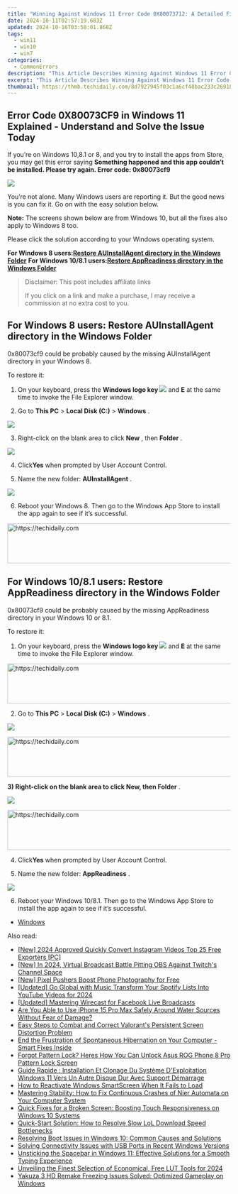```yaml
---
title: "Winning Against Windows 11 Error Code 0X80073712: A Detailed Fix Guide [SOLVED]"
date: 2024-10-11T02:57:19.683Z
updated: 2024-10-16T03:58:01.868Z
tags:
  - win11
  - win10
  - win7
categories:
  - CommonErrors
description: "This Article Describes Winning Against Windows 11 Error Code 0X80073712: A Detailed Fix Guide [SOLVED]"
excerpt: "This Article Describes Winning Against Windows 11 Error Code 0X80073712: A Detailed Fix Guide [SOLVED]"
thumbnail: https://thmb.techidaily.com/8d7927945f03c1a6cf48bac233c269180a3c469aaa2f85169e12252b9874460a.png
---
```


## Error Code 0X80073CF9 in Windows 11 Explained - Understand and Solve the Issue Today

If you’re on Windows 10,8.1 or 8, and you try to install the apps from Store, you may get this error saying   **Something happened and this app couldn’t be installed. Please try again. Error code: 0x80073cf9**

![](https://images.drivereasy.com/wp-content/uploads/2017/09/img_59af937a4a100.png)

 You’re not alone. Many Windows users are reporting it. But the good news is you can fix it. Go on with the easy solution below.

**Note:**  The screens shown below are from Windows 10, but all the fixes also apply to Windows 8 too.

Please click the solution according to your Windows operating system.

 **For Windows 8 users:[Restore AUInstallAgent directory in the Windows Folder](https://tools.techidaily.com/drivereasy/download/)**
 **For Windows 10/8.1 users:[Restore AppReadiness directory in the Windows Folder](https://tools.techidaily.com/drivereasy/download/)**

>  Disclaimer: This post includes affiliate links
>
>  If you click on a link and make a purchase, I may receive a commission at no extra cost to you.
>

## For Windows 8 users: Restore AUInstallAgent directory in the Windows Folder

 0x80073cf9 could be probably caused by the missing AUInstallAgent directory in your Windows 8\.

To restore it:

 1) On your keyboard, press the   **Windows logo key ![](https://images.drivereasy.com/wp-content/uploads/2017/08/img_59a516b53b983.png)** and **E**  at the same time to invoke the File Explorer window.

 2) Go to **This PC**  \> **Local Disk (C:)**  \> **Windows** .

![](https://images.drivereasy.com/wp-content/uploads/2017/09/img_59af9ed488157.png)

 3) Right-click on the blank area to click **New** , then **Folder** .

![](https://images.drivereasy.com/wp-content/uploads/2017/09/img_59af9f67c0fe4.jpg)

 4) Click**Yes**  when prompted by User Account Control.

 5) Name the new folder: **AUInstallAgent** .

![](https://images.drivereasy.com/wp-content/uploads/2017/09/img_59afa05bc9916.png)

 6) Reboot your Windows 8\. Then go to the Windows App Store to install the app again to see if it’s successful.

<!-- affiliate ads begin -->
<a href="https://appsumo.8odi.net/c/5597632/2044582/7443" target="_top" id="2044582">
  <img src="//a.impactradius-go.com/display-ad/7443-2044582" border="0" alt="https://techidaily.com" width="728" height="90"/>
</a>
<img height="0" width="0" src="https://appsumo.8odi.net/i/5597632/2044582/7443" style="position:absolute;visibility:hidden;" border="0" />
<!-- affiliate ads end -->

## For Windows 10/8.1 users: Restore AppReadiness directory in the Windows Folder

 0x80073cf9 could be probably caused by the missing AppReadiness directory in your Windows 10 or 8.1\.

To restore it:

 1) On your keyboard, press the   **Windows logo key ![](https://images.drivereasy.com/wp-content/uploads/2017/08/img_59a516b53b983.png)** and **E** at the same time to invoke the File Explorer window.

<!-- affiliate ads begin -->
<a href="https://unicoeye.pxf.io/c/5597632/2134223/18498" target="_top" id="2134223">
  <img src="//a.impactradius-go.com/display-ad/18498-2134223" border="0" alt="https://techidaily.com" width="728" height="90"/>
</a>
<img height="0" width="0" src="https://unicoeye.pxf.io/i/5597632/2134223/18498" style="position:absolute;visibility:hidden;" border="0" />
<!-- affiliate ads end -->

 2) Go to **This PC**  \> **Local Disk (C:)**  \> **Windows** .

![](https://images.drivereasy.com/wp-content/uploads/2017/09/img_59af9ed488157.png)

<!-- affiliate ads begin -->
<a href="https://imp.i357552.net/c/5597632/1030129/11832" target="_top" id="1030129">
  <img src="//a.impactradius-go.com/display-ad/11832-1030129" border="0" alt="https://techidaily.com" width="720" height="90"/>
</a>
<img height="0" width="0" src="https://imp.i357552.net/i/5597632/1030129/11832" style="position:absolute;visibility:hidden;" border="0" />
<!-- affiliate ads end -->

 **3) Right-click on the blank area to click New, then Folder** .

![](https://images.drivereasy.com/wp-content/uploads/2017/09/img_59af9f67c0fe4.jpg)

<!-- affiliate ads begin -->
<a href="https://imp.i357552.net/c/5597632/1001446/11832" target="_top" id="1001446">
  <img src="//a.impactradius-go.com/display-ad/11832-1001446" border="0" alt="https://techidaily.com" width="728" height="90"/>
</a>
<img height="0" width="0" src="https://imp.i357552.net/i/5597632/1001446/11832" style="position:absolute;visibility:hidden;" border="0" />
<!-- affiliate ads end -->

 4) Click**Yes**  when prompted by User Account Control.

 5) Name the new folder:   **AppReadiness** .

![](https://images.drivereasy.com/wp-content/uploads/2017/09/img_59afa57cdd600.png)

 6) Reboot your Windows 10/8.1\. Then go to the Windows App Store to install the app again to see if it’s successful.

* [Windows](https://tools.techidaily.com/drivereasy/download/)

<ins class="adsbygoogle"
     style="display:block"
     data-ad-format="autorelaxed"
     data-ad-client="ca-pub-7571918770474297"
     data-ad-slot="1223367746"></ins>

<ins class="adsbygoogle"
     style="display:block"
     data-ad-client="ca-pub-7571918770474297"
     data-ad-slot="8358498916"
     data-ad-format="auto"
     data-full-width-responsive="true"></ins>

<span class="atpl-alsoreadstyle">Also read:</span>
<div><ul>
<li><a href="https://instagram-video-recordings.techidaily.com/new-2024-approved-quickly-convert-instagram-videos-top-25-free-exporters-pc/"><u>[New] 2024 Approved Quickly Convert Instagram Videos Top 25 Free Exporters [PC]</u></a></li>
<li><a href="https://screen-mirroring-recording.techidaily.com/new-in-2024-virtual-broadcast-battle-pitting-obs-against-twitchs-channel-space/"><u>[New] In 2024, Virtual Broadcast Battle Pitting OBS Against Twitch's Channel Space</u></a></li>
<li><a href="https://extra-approaches.techidaily.com/new-pixel-pushers-boost-phone-photography-for-free/"><u>[New] Pixel Pushers Boost Phone Photography for Free</u></a></li>
<li><a href="https://youtube-blog.techidaily.com/ed-go-global-with-music-transform-your-spotify-lists-into-youtube-videos-for-2024/"><u>[Updated] Go Global with Music Transform Your Spotify Lists Into YouTube Videos for 2024</u></a></li>
<li><a href="https://facebook-video-files.techidaily.com/updated-mastering-wirecast-for-facebook-live-broadcasts/"><u>[Updated] Mastering Wirecast for Facebook Live Broadcasts</u></a></li>
<li><a href="https://tech-renaissance.techidaily.com/are-you-able-to-use-iphone-15-pro-max-safely-around-water-sources-without-fear-of-damage/"><u>Are You Able to Use iPhone 15 Pro Max Safely Around Water Sources Without Fear of Damage?</u></a></li>
<li><a href="https://win-howtos.techidaily.com/easy-steps-to-combat-and-correct-valorants-persistent-screen-distortion-problem/"><u>Easy Steps to Combat and Correct Valorant's Persistent Screen Distortion Problem</u></a></li>
<li><a href="https://win-howtos.techidaily.com/1723211881676-end-the-frustration-of-spontaneous-hibernation-on-your-computer-smart-fixes-inside/"><u>End the Frustration of Spontaneous Hibernation on Your Computer - Smart Fixes Inside</u></a></li>
<li><a href="https://android-unlock.techidaily.com/forgot-pattern-lock-heres-how-you-can-unlock-asus-rog-phone-8-pro-pattern-lock-screen-by-drfone-android/"><u>Forgot Pattern Lock? Heres How You Can Unlock Asus ROG Phone 8 Pro Pattern Lock Screen</u></a></li>
<li><a href="https://discover-great.techidaily.com/guide-rapide-installation-et-clonage-du-systeme-dexploitation-windows-11-vers-un-autre-disque-dur-avec-support-demarrage/"><u>Guide Rapide : Installation Et Clonage Du Système D'Exploitation Windows 11 Vers Un Autre Disque Dur Avec Support Démarrage</u></a></li>
<li><a href="https://win-howtos.techidaily.com/how-to-reactivate-windows-smartscreen-when-it-fails-to-load/"><u>How to Reactivate Windows SmartScreen When It Fails to Load</u></a></li>
<li><a href="https://win-howtos.techidaily.com/mastering-stability-how-to-fix-continuous-crashes-of-nier-automata-on-your-computer-system/"><u>Mastering Stability: How to Fix Continuous Crashes of Nier Automata on Your Computer System</u></a></li>
<li><a href="https://win-howtos.techidaily.com/quick-fixes-for-a-broken-screen-boosting-touch-responsiveness-on-windows-10-systems/"><u>Quick Fixes for a Broken Screen: Boosting Touch Responsiveness on Windows 10 Systems</u></a></li>
<li><a href="https://win-howtos.techidaily.com/quick-start-solution-how-to-resolve-slow-lol-download-speed-bottlenecks/"><u>Quick-Start Solution: How to Resolve Slow LoL Download Speed Bottlenecks</u></a></li>
<li><a href="https://win-howtos.techidaily.com/resolving-boot-issues-in-windows-10-common-causes-and-solutions/"><u>Resolving Boot Issues in Windows 10: Common Causes and Solutions</u></a></li>
<li><a href="https://win-howtos.techidaily.com/solving-connectivity-issues-with-usb-ports-in-recent-windows-versions/"><u>Solving Connectivity Issues with USB Ports in Recent Windows Versions</u></a></li>
<li><a href="https://win-howtos.techidaily.com/unsticking-the-spacebar-in-windows-11-effective-solutions-for-a-smooth-typing-experience/"><u>Unsticking the Spacebar in Windows 11: Effective Solutions for a Smooth Typing Experience</u></a></li>
<li><a href="https://some-guidance.techidaily.com/unveiling-the-finest-selection-of-economical-free-lut-tools-for-2024/"><u>Unveiling the Finest Selection of Economical, Free LUT Tools for 2024</u></a></li>
<li><a href="https://win-blog.techidaily.com/yakuza-3-hd-remake-freezing-issues-solved-optimized-gameplay-on-windows/"><u>Yakuza 3 HD Remake Freezing Issues Solved: Optimized Gameplay on Windows</u></a></li>
</ul></div>

